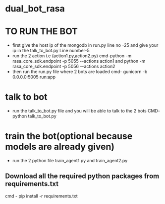 # dual_bot_rasa

# TO RUN THE BOT
* first give the host ip of the mongodb in run.py line no -25 and give your ip in the talk_to_bot.py Line number-5
* run the 2 action i.e (action1.py,action2.py)
cmd-python -m rasa_core_sdk.endpoint -p 5055 --actions action1 and
python -m rasa_core_sdk.endpoint -p 5056 --actions action2
* then run the run.py file where 2 bots are loaded
cmd- gunicorn -b 0.0.0.0:5005 run:app

# talk to bot
* run the talk_to_bot.py file and you will be able to talk to the 2 bots
CMD- python talk_to_bot.py

# train the bot(optional because models are already given)
* run the 2 python file train_agent1.py and train_agent2.py

## Download all the required python packages from requirements.txt
cmd - pip install -r requirements.txt

